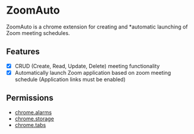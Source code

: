 # ZoomAuto

ZoomAuto is a chrome extension for creating and *automatic launching of Zoom meeting schedules.

## Features

- [X] CRUD (Create, Read, Update, Delete) meeting functionality
- [X] Automatically launch Zoom application based on zoom meeting schedule (Application links must be enabled)

## Permissions
- [chrome.alarms](https://developer.chrome.com/docs/extensions/reference/alarms)
- [chrome.storage](https://developer.chrome.com/docs/extensions/reference/storage)
- [chrome.tabs](https://developer.chrome.com/docs/extensions/reference/tabs)
